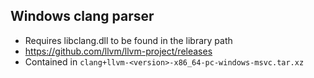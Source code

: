 ## Windows clang parser

* Requires libclang.dll to be found in the library path
* https://github.com/llvm/llvm-project/releases
* Contained in `clang+llvm-<version>-x86_64-pc-windows-msvc.tar.xz`
